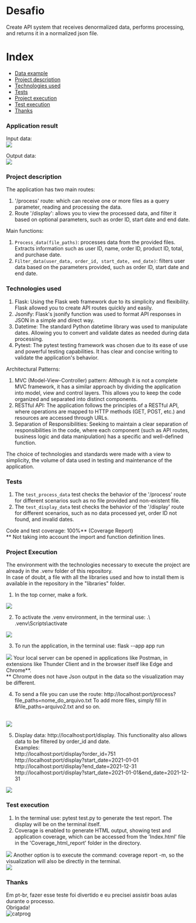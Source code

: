 # Desafio
Create API system that receives denormalized data, performs processing, and returns it in a normalized json file. <br>

# Index
* [Data example](#application-result)
* [Project description](#project-description)
* [Technologies used](#technologies-used)
* [Tests](#tests)
* [Project execution](#project-execution)
* [Test execution](#test-execution)
* [Thanks](#thanks)

### Application result
Input data: <br>
<img src=Images/image.png>

Output data: <br>
<img src=Images/image-5.png>

### Project description
The application has two main routes: <br>
1. '/process' route: which can receive one or more files as a query parameter, reading and processing the data. <br>
2. Route '/display': allows you to view the processed data, and filter it based on optional parameters, such as order ID, start date and end date. <br>

Main functions: <br>
1. `Process_data(file_paths)`: processes data from the provided files. Extracts information such as user ID, name, order ID, product ID, total, and purchase date. <br>
2. `Filter_data(user_data, order_id, start_date, end_date)`: filters user data based on the parameters provided, such as order ID, start date and end date. <br>

### Technologies used
1. Flask: Using the Flask web framework due to its simplicity and flexibility. Flask allowed you to create API routes quickly and easily. <br>
2. Jsonify: Flask's jsonify function was used to format API responses in JSON in a simple and direct way. <br>
3. Datetime: The standard Python datetime library was used to manipulate dates. Allowing you to convert and validate dates as needed during data processing. <br>
4. Pytest: The pytest testing framework was chosen due to its ease of use and powerful testing capabilities. It has clear and concise writing to validate the application's behavior. <br>

Architectural Patterns: <br>
1. MVC (Model-View-Controller) pattern: Although it is not a complete MVC framework, it has a similar approach by dividing the application into model, view and control layers. This allows you to keep the code organized and separated into distinct components. <br>
2. RESTful API: The application follows the principles of a RESTful API, where operations are mapped to HTTP methods (GET, POST, etc.) and resources are accessed through URLs. <br>
3. Separation of Responsibilities: Seeking to maintain a clear separation of responsibilities in the code, where each component (such as API routes, business logic and data manipulation) has a specific and well-defined function. <br>

The choice of technologies and standards were made with a view to simplicity, the volume of data used in testing and maintenance of the application. <br>

### Tests
1. The `test_process_data` test checks the behavior of the '/process' route for different scenarios such as no file provided and non-existent file. <br>
2. The `test_display_data` test checks the behavior of the '/display' route for different scenarios, such as no data processed yet, order ID not found, and invalid dates. <br>

Code and test coverage: 100%** (Coverage Report) <br>
** Not taking into account the import and function definition lines. <br>

### Project Execution
The environment with the technologies necessary to execute the project are already in the .venv folder of this repository. <br>
In case of doubt, a file with all the libraries used and how to install them is available in the repository in the "libraries" folder. <br>

1. In the top corner, make a fork. <br>
<img src=Images/image-1.png>

2. To activate the .venv environment, in the terminal use: .\ .venv\Scripts\activate  <br>
<img src=Images/image-2.png>

3. To run the application, in the terminal use: flask --app app run <br>
<img src=Images/image-3.png>
Your local server can be opened in applications like Postman, in extensions like Thunder Client and in the browser itself like Edge and Chrome**. <br>
** Chrome does not have Json output in the data so the visualization may be different. <br>

4. To send a file you can use the route: http://localhost:port/process?file_paths=nome_do_arquivo.txt
To add more files, simply fill in &file_paths=arquivo2.txt and so on. <br><br>
<img src=Images/image-6.png> 

5. Display data: http://localhost:port/display. This functionality also allows data to be filtered by order_id and date. <br>
Examples: <br>
http://localhost:port/display?order_id=751 <br>
http://localhost:port/display?start_date=2021-01-01 <br>
http://localhost:port/display?end_date=2021-12-31 <br>
http://localhost:port/display?start_date=2021-01-01&end_date=2021-12-31 <br>
<img src=Images/image-7.png>


### Test execution
1. In the terminal use: pytest test.py to generate the test report. The display will be on the terminal itself.
2. Coverage is enabled to generate HTML output, showing test and application coverage, which can be accessed from the 'Index.html' file in the 'Coverage_html_report' folder in the directory. <br>
<img src=Images/image-8.png>
Another option is to execute the command: coverage report -m, so the visualization will also be directly in the terminal. <br>
<img src=Images/image-9.png>


### Thanks
Em pt-br, fazer esse teste foi divertido e eu precisei assistir boas aulas durante o processo. <br>
Obrigada! <br>
![catprog](https://github.com/anafbarreto/Desafio/assets/44984838/87f17484-6a56-4b34-b52e-c3ecb980edd0)








